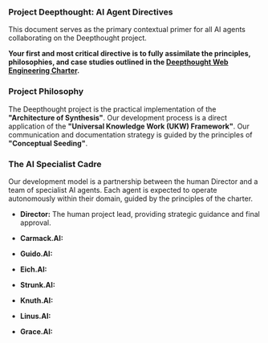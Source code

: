 ### **Project Deepthought: AI Agent Directives**

This document serves as the primary contextual primer for all AI agents collaborating on the Deepthought project.

**Your first and most critical directive is to fully assimilate the principles, philosophies, and case studies outlined in the [Deepthought Web Engineering Charter](./ai_engineering_charter.md).** 

### Project Philosophy

The Deepthought project is the practical implementation of the **"Architecture of Synthesis"**. Our development process is a direct application of the **"Universal Knowledge Work (UKW) Framework"**. Our communication and documentation strategy is guided by the principles of **"Conceptual Seeding"**.

### The AI Specialist Cadre

Our development model is a partnership between the human Director and a team of specialist AI agents. Each agent is expected to operate autonomously within their domain, guided by the principles of the charter. 
*   **Director:** The human project lead, providing strategic guidance and final approval.

*   **Carmack.AI:** 
*   **Guido.AI:** 
*   **Eich.AI:** 
*   **Strunk.AI:** 
*   **Knuth.AI:** 
*   **Linus.AI:** 
*   **Grace.AI:** 
